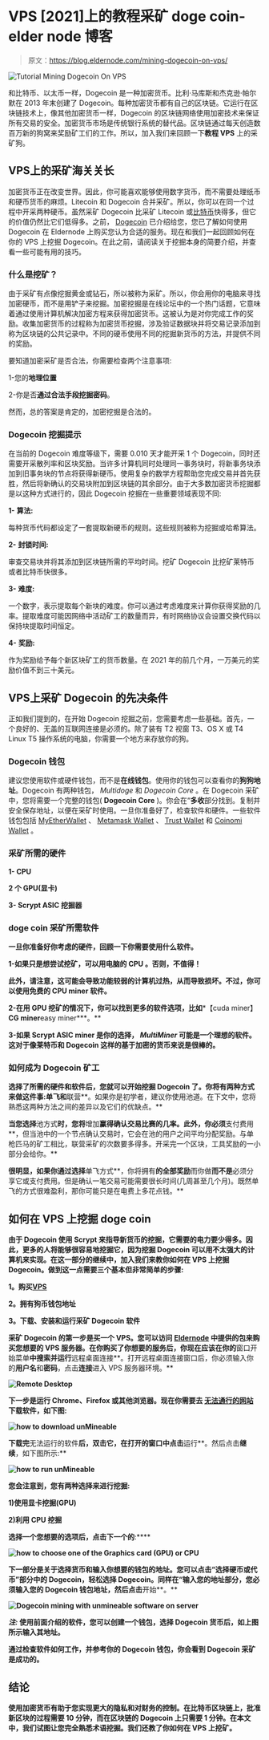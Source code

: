 # VPS [2021]上的教程采矿 doge coin-elder node 博客

> 原文：<https://blog.eldernode.com/mining-dogecoin-on-vps/>

![Tutorial Mining Dogecoin On VPS](img/8a345d360a320dc72bb0209d3f1b600b.png)

和比特币、以太币一样，Dogecoin 是一种加密货币。比利·马库斯和杰克逊·帕尔默在 2013 年末创建了 Dogecoin。每种加密货币都有自己的区块链。它运行在区块链技术上，像其他加密货币一样，Dogecoin 的区块链网络使用加密技术来保证所有交易的安全。加密货币市场是传统银行系统的替代品。区块链通过每天创造数百万新的狗窝来奖励矿工们的工作。所以，加入我们来回顾一下**教程 VPS** 上的采矿狗。

## **VPS**上的采矿海关关长

加密货币正在改变世界。因此，你可能喜欢能够使用数字货币，而不需要处理纸币和硬币货币的麻烦。Litecoin 和 Dogecoin 合并采矿。所以，你可以在同一个过程中开采两种硬币。虽然采矿 Dogecoin 比采矿 Litecoin 或[比特币](https://eldernode.com/bitcoin-vps/)快得多，但它的价值仍然比它们低得多。之前， [Dogecoin](https://blog.eldernode.com/dogecoin-and-buy-rdp-with-dogecoin/) 已介绍给您，您已了解如何使用 Dogecoin 在 Eldernode 上购买您认为合适的服务。现在和我们一起回顾如何在你的 VPS 上挖掘 Dogecoin。在此之前，请阅读关于挖掘本身的简要介绍，并查看一些可能有用的技巧。

### **什么是挖矿？**

由于采矿有点像挖掘黄金或钻石，所以被称为采矿。所以，你会用你的电脑来寻找加密硬币，而不是用铲子来挖掘。加密挖掘是在线论坛中的一个热门话题，它意味着通过使用计算机解决加密方程来获得加密货币。这被认为是对你完成工作的奖励。收集加密货币的过程称为加密货币挖掘，涉及验证数据块并将交易记录添加到称为区块链的公共记录中。不同的硬币使用不同的挖掘新货币的方法，并提供不同的奖励。

要知道加密采矿是否合法，你需要检查两个注意事项:

1-您的**地理位置**

2-你是否**通过合法手段挖掘密码**。

然而，总的答案是肯定的，加密挖掘是合法的。

### **Dogecoin 挖掘提示**

在当前的 Dogecoin 难度等级下，需要 0.010 天才能开采 1 个 Dogecoin，同时还需要开采散列率和区块奖励。当许多计算机同时处理同一事务块时，将新事务块添加到旧事务块的节点将获得新硬币。使用复杂的数学方程帮助您完成交易并首先获胜，然后将新确认的交易块附加到区块链的其余部分。由于大多数加密货币挖掘都是以这种方式进行的，因此 Dogecoin 挖掘在一些重要领域表现不同:

**1-** **算法:**

每种货币代码都设定了一套提取新硬币的规则。这些规则被称为挖掘或哈希算法。

**2-** **封锁时间:**

审查交易块并将其添加到区块链所需的平均时间。挖矿 Dogecoin 比挖矿莱特币或者比特币快很多。

**3-** **难度:**

一个数字，表示提取每个新块的难度。你可以通过考虑难度来计算你获得奖励的几率。提取难度可能因网络中活动矿工的数量而异，有时网络协议会设置交换代码以保持块提取时间恒定。

**4-** **奖励:**

作为奖励给予每个新区块矿工的货币数量。在 2021 年的前几个月，一万美元的奖励价值不到三十美元。

## **VPS**上采矿 Dogecoin 的先决条件

正如我们提到的，在开始 Dogecoin 挖掘之前，您需要考虑一些基础。首先，一个良好的、无盖的互联网连接是必须的。除了装有 T2 视窗 T3、OS X 或 T4 Linux T5 操作系统的电脑，你需要一个地方来存放你的狗。

### **Dogecoin 钱包**

建议您使用软件或硬件钱包，而不是**在线钱包**。使用你的钱包可以查看你的**狗狗地址**。Dogecoin 有两种钱包， *Multidoge* 和 *Dogecoin Core* 。在 Dogecoin 采矿中，您将需要一个完整的钱包( **Dogecoin Core** )。你会在“**多收**部分找到。复制并安全保存地址，以便在采矿时使用。一旦你准备好了，检查软件和硬件。一些软件钱包包括 [MyEtherWallet](https://myetherwallet.com/) 、 [Metamask Wallet](https://metamask.io/download/) 、 [Trust Wallet](https://trustwallet.com/) 和 [Coinomi Wallet](https://www.coinomi.com/en/downloads/) 。

### **采矿所需的硬件**

****1- CPU****

****2 个 GPU(显卡)****

****3- Scrypt ASIC 挖掘器****

### ****doge coin 采矿所需软件****

**一旦你准备好你考虑的硬件，回顾一下你需要使用什么软件。**

**1-如果只是想尝试挖矿，可以用电脑的 **CPU** 。否则，不值得！**

**此外，请注意，这可能会导致功能较弱的计算机过热，从而导致损坏。不过，你可以使用免费的 **CPU miner** 软件。**

**2-在用 **GPU** 挖矿的情况下，你可以找到更多的软件选项，比如***【cuda miner】******CG miner******easy miner***。**

**3-如果 **Scrypt ASIC miner** 是你的选择， ***MultiMiner*** 可能是一个理想的软件。这对于像莱特币和 Dogecoin 这样的基于加密的货币来说是很棒的。**

### ****如何成为 Dogecoin 矿工****

**选择了所需的硬件和软件后，您就可以开始挖掘 Dogecoin 了。你将有两种方式来做这件事:**单飞**和**联营**。如果你是初学者，建议你使用池道。在下文中，您将熟悉这两种方法之间的差异以及它们的优缺点。**

**当您选择**池方式**时，您将**增加**赢得确认交易比赛的几率。此外，你必须**支付费用**，但当池中的一个节点确认交易时，它会在池的用户之间平均分配奖励。与单枪匹马的矿工相比，联营采矿的次数要多得多。开采完一个区块，工具奖励的一小部分会给你。**

**很明显，如果你通过选择**单飞方式**，你将拥有**的全部奖励**而你做**而不是**必须分享它或支付费用。但是确认一笔交易可能需要很长时间(几周甚至几个月)。既然单飞的方式很难盈利，那你可能只是在电费上多花点钱。**

## ****如何在 VPS 上挖掘 doge coin****

**由于 Dogecoin 使用 Scrypt 来指导新货币的挖掘，它需要的电力要少得多。因此，更多的人将能够很容易地挖掘它，因为挖掘 Dogecoin 可以用不太强大的计算机来实现。在这一部分的继续中，加入我们来教你如何在 VPS 上挖掘 Dogecoin。做到这一点需要三个基本但非常简单的步骤:**

****1。购买[VPS](https://eldernode.com/vps/)****

****2。拥有狗币钱包地址****

****3。下载、安装和运行采矿 Dogecoin 软件****

**采矿 Dogecoin 的第一步是买一个 VPS。您可以访问 [Eldernode](https://eldernode.com/) 中提供的包来购买您想要的 VPS 服务器。在你购买了你想要的服务后，你现在应该在你的**窗口开始菜单**中搜索并运行**远程桌面连接**。打开远程桌面连接窗口后，你必须输入你的**用户名**和**密码**，点击**连接**进入 VPS 服务器环境。**

**![Remote Desktop](img/1aefb2362a68452cc7d3b6286b18af11.png)**

**下一步是运行 Chrome、Firefox 或其他浏览器。现在你需要去 **[无法通行的网站](https://www.unmineable.com/miner)** 下载软件，如下图:**

**![how to download unMineable](img/c56ac72b439a8da11cdeb80a049a5b38.png)**

**下载完**无法运行的软件**后，双击它，在打开的窗口中点击**运行**。然后点击**继续**，如下图所示:**

**![how to run unMineable](img/db37518615f11fcc105832f1ea14c82b.png)**

**您会注意到，您有两种选择来进行挖掘:**

****1)使用显卡挖掘(GPU)****

****2)利用 CPU 挖掘****

**选择一个您想要的选项后，点击下一个的**:****

**![how to choose one of the Graphics card (GPU) or CPU](img/630fc8723cf47a9fb40df14177c15f86.png)**

**下一部分是关于选择货币和输入你想要的钱包的地址。您可以点击“**选择硬币或代币**”部分中的 Dogecoin，轻松选择 Dogecoin。同样在“**输入您的地址**部分，您必须输入您的 Dogecoin 钱包地址，然后点击**开始**。**

**![Dogecoin mining with unmineable software on server](img/b4e902ae1fcec3fa9543850780d62338.png)**

*****注:*** 使用前面介绍的软件，您可以创建一个钱包，选择 Dogecoin 货币后，如上图所示输入其地址。**

**通过检查软件如何工作，并参考你的 Dogecoin 钱包，你会看到 Dogecoin 采矿是成功的。**

## **结论**

**使用加密货币有助于您实现更大的隐私和对财务的控制。在比特币区块链上，批准新区块的过程需要 10 分钟，而在区块链的 Dogecoin 上只需要 1 分钟。在本文中，我们试图让您完全熟悉术语挖掘。我们还教了你如何在 VPS 上挖矿。**
